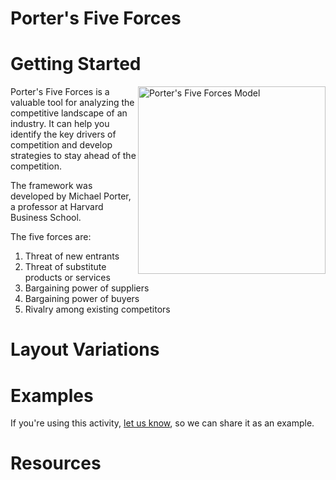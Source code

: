 
# Porter's Five Forces

# Getting Started
<img src="https://upload.wikimedia.org/wikipedia/commons/2/2b/Elements_of_Industry_Structure.svg" alt="Porter's Five Forces Model" width="300" align="right" />

Porter's Five Forces is a valuable tool for analyzing the competitive landscape of an industry. It can help you identify the key drivers of competition and develop strategies to stay ahead of the competition. 

The framework was developed by Michael Porter, a professor at Harvard Business School. 



The five forces are: 
1. Threat of new entrants 
2. Threat of substitute products or services 
3. Bargaining power of suppliers 
4. Bargaining power of buyers 
5. Rivalry among existing competitors 
 

# Layout Variations
# Examples
If you're using this activity, [let us know](https://github.com/Standards-and-Practices/structured-rapid-development/issues/new?assignees=&labels=documentation&template=example-submission.md&title=Example+of+%5Byour+pattern+here%5D), so we can share it as an example.
# Resources